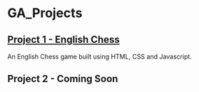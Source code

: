# GA_Projects

## <a href="https://github.com/wuzhixiang88/GA_Projects/tree/main/unit1_project">Project 1 - English Chess</a>
An English Chess game built using HTML, CSS and Javascript.

## Project 2 - Coming Soon
